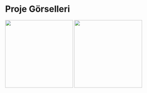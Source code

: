 # Proje Görselleri

<div>
<img src="Proje%20Görselleri/Login.png" width="220px"  >
<img src="Proje%20Görselleri/Home.png" width="220px" >

</div>
